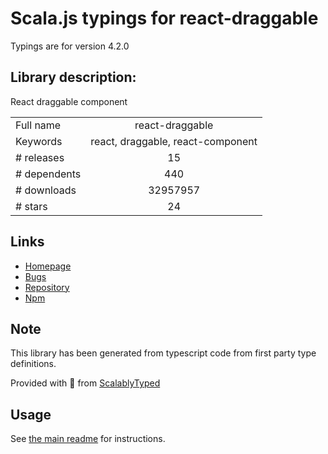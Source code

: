 
# Scala.js typings for react-draggable

Typings are for version 4.2.0

## Library description:
React draggable component

|                    |                 |
| ------------------ | :-------------: |
| Full name          | react-draggable |
| Keywords           | react, draggable, react-component |
| # releases         | 15 |
| # dependents       | 440 |
| # downloads        | 32957957 |
| # stars            | 24 |

## Links
- [Homepage](https://github.com/mzabriskie/react-draggable)
- [Bugs](https://github.com/mzabriskie/react-draggable/issues)
- [Repository](https://github.com/mzabriskie/react-draggable)
- [Npm](https://www.npmjs.com/package/react-draggable)
    


## Note
This library has been generated from typescript code from first party type definitions.

Provided with :purple_heart: from [ScalablyTyped](https://github.com/oyvindberg/ScalablyTyped)

## Usage
See [the main readme](../../readme.md) for instructions.



